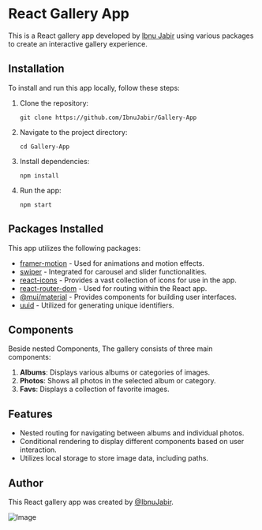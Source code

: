 # React Gallery App

This is a React gallery app developed by [Ibnu Jabir](https://github.com/IbnuJabir) using various packages to create an interactive gallery experience.

## Installation

To install and run this app locally, follow these steps:

1. Clone the repository:
   ```
   git clone https://github.com/IbnuJabir/Gallery-App
   ```

2. Navigate to the project directory:
   ```
   cd Gallery-App
   ```

3. Install dependencies:
   ```
   npm install
   ```

4. Run the app:
   ```
   npm start
   ```

## Packages Installed

This app utilizes the following packages:

- [framer-motion](https://www.npmjs.com/package/framer-motion) - Used for animations and motion effects.
- [swiper](https://swiperjs.com/react) - Integrated for carousel and slider functionalities.
- [react-icons](https://www.npmjs.com/package/react-icons) - Provides a vast collection of icons for use in the app.
- [react-router-dom](https://www.npmjs.com/package/react-router-dom) - Used for routing within the React app.
- [@mui/material](https://mui.com/) - Provides components for building user interfaces.
- [uuid](https://www.npmjs.com/package/uuid) - Utilized for generating unique identifiers.

## Components

Beside nested Components, The gallery consists of three main components:

1. **Albums**: Displays various albums or categories of images.
2. **Photos**: Shows all photos in the selected album or category.
3. **Favs**: Displays a collection of favorite images.

## Features

- Nested routing for navigating between albums and individual photos.
- Conditional rendering to display different components based on user interaction.
- Utilizes local storage to store image data, including paths.

## Author

This React gallery app was created by [@IbnuJabir](https://github.com/IbnuJabir).

![Image](https://github.com/IbnuJabir/Gallery-App/assets/133161679/b11d69ee-7503-43f7-860f-24cef2e8c65f)
